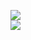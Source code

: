 [![](https://img.shields.io/badge/Made%20With-Github%20Spray-lightgrey.svg?style=for-the-badge&logo=github)](https://github.com/Annihil/github-spray#31224)  
[![](https://i.imgur.com/2DrTn0Z.gif)](https://github.com/Annihil/github-spray)